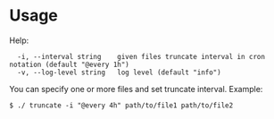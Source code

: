 # Usage
Help:
```
  -i, --interval string    given files truncate interval in cron notation (default "@every 1h")
  -v, --log-level string   log level (default "info")
```
You can specify one or more files and set truncate interval. Example:
```
$ ./ truncate -i "@every 4h" path/to/file1 path/to/file2
```
